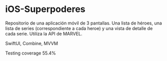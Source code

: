 # iOS-Superpoderes
Repositorio de una aplicación móvil de 3 pantallas. Una lista de héroes, una lista de series (correspondiente a cada heroe) y una vista de detalle de cada serie. 
Utiliza la API de MARVEL. 

SwiftUI, Combine, MVVM

Testing coverage 55.4%
